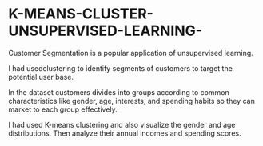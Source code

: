 # K-MEANS-CLUSTER-UNSUPERVISED-LEARNING-
Customer Segmentation is a popular application of unsupervised learning. 

I had usedclustering to identify segments of customers to target the potential user base. 


In the dataset customers divides into groups according to common characteristics like gender, age, interests, and spending habits so they can market to each group effectively. 

I had used K-means clustering and also visualize the gender and age distributions. 
Then analyze their annual incomes and spending scores.
